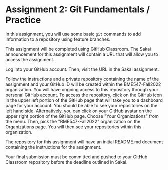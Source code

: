# Assignment 2:  Git Fundamentals / Practice

In this assignment, you will use some basic `git` commands to add information
to a repository using feature branches.

This assignment will be completed using GitHub Classroom. The Sakai 
announcement for this assignment will contain a URL that will allow you to 
access the assignment. 

Log into your GitHub account.  Then, visit the URL in the Sakai assignment.

Follow the instructions and a private repository containing the name of the 
assignment and your GitHub ID will be created within the BME547-Fall2022 
organization.  You will have ongoing access to this repository through your 
personal GitHub account.  To access the repository, click on the GitHub
icon in the upper left portion of the GitHub page that will take you to a 
dashboard page for your account.  You should be able to see your repositories
on the left hand side.  Alternatively, you can click on your GitHub avatar
on the upper right portion of the GitHub page.  Choose "Your Organizations"
from the menu.  Then, pick the "BME547-Fall2022" organization on the
Organizations page.  You will then see your repositories within this
organization.  

The repository for this assignment will have an initial README.md 
document containing the instructions for the assignment.   

Your final submission must be committed and pushed to your GitHub Classroom 
repository before the deadline outlined in Sakai.  